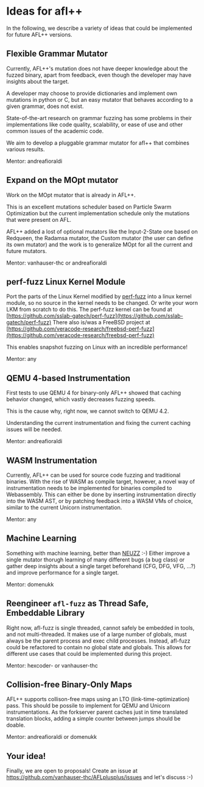 # Ideas for afl++

In the following, we describe a variety of ideas that could be implemented
for future AFL++ versions.

## Flexible Grammar Mutator

Currently, AFL++'s mutation does not have deeper knowledge about the fuzzed
binary, apart from feedback, even though the developer may have insights
about the target.

A developer may choose to provide dictionaries and implement own mutations
in python or C, but an easy mutator that behaves according to a given grammar,
does not exist.

State-of-the-art research on grammar fuzzing has some problems in their
implementations like code quality, scalability, or ease of use and other
common issues of the academic code.

We aim to develop a pluggable grammar mutator for afl++ that combines
various results.

Mentor: andreafioraldi 

## Expand on the MOpt mutator

Work on the MOpt mutator that is already in AFL++.

This is an excellent mutations scheduler based on Particle Swarm
Optimization but the current implementation schedule only the mutations
that were present on AFL.

AFL++ added a lost of optional mutators like the Input-2-State one based
on Redqueen, the Radamsa mutator, the Custom mutator (the user can define
its own mutator) and the work is to generalize MOpt for all the current
and future mutators.

Mentor: vanhauser-thc or andreafioraldi

## perf-fuzz Linux Kernel Module

Port the parts of the Linux Kernel modified by 
[perf-fuzz](https://gts3.org/assets/papers/2017/xu:os-fuzz.pdf)
into a linux kernel module, so no source in the kernel needs to be changed.
Or write your worn LKM from scratch to do this.
The perf-fuzz kernel can be found at [https://github.com/sslab-gatech/perf-fuzz](https://github.com/sslab-gatech/perf-fuzz)
There also is/was a FreeBSD project at [https://github.com/veracode-research/freebsd-perf-fuzz](https://github.com/veracode-research/freebsd-perf-fuzz)

This enables snapshot fuzzing on Linux with an incredible performance!

Mentor: any

## QEMU 4-based Instrumentation

First tests to use QEMU 4 for binary-only AFL++ showed that caching behavior
changed, which vastly decreases fuzzing speeds.

This is the cause why, right now, we cannot switch to QEMU 4.2.

Understanding the current instrumentation and fixing the current caching
issues will be needed.

Mentor: andreafioraldi

## WASM Instrumentation

Currently, AFL++ can be used for source code fuzzing and traditional binaries.
With the rise of WASM as compile target, however, a novel way of
instrumentation needs to be implemented for binaries compiled to Webassembly.
This can either be done by inserting instrumentation directly into the
WASM AST, or by patching feedback into a WASM VMs of choice, similar to
the current Unicorn instrumentation.

Mentor: any

## Machine Learning

Something with machine learning, better than [NEUZZ](https://github.com/dongdongshe/neuzz) :-)
Either improve a single mutator thorugh learning of many different bugs
(a bug class) or gather deep insights about a single target beforehand
(CFG, DFG, VFG, ...?) and improve performance for a single target.

Mentor: domenukk

## Reengineer `afl-fuzz` as Thread Safe, Embeddable Library

Right now, afl-fuzz is single threaded, cannot safely be embedded in tools, and not multi-threaded. It makes use of a large number of globals, must always be the parent process and exec child processes. 
Instead, afl-fuzz could be refactored to contain no global state and globals.
This allows for different use cases that could be implemented during this project.

Mentor: hexcoder- or vanhauser-thc

## Collision-free Binary-Only Maps

AFL++ supports collison-free maps using an LTO (link-time-optimization) pass.
This should be possile to implement for QEMU and Unicorn instrumentations.
As the forkserver parent caches just in time translated translation blocks, adding a simple counter between jumps should be doable.

Mentor: andreafioraldi or domenukk

## Your idea!

Finally, we are open to proposals!
Create an issue at https://github.com/vanhauser-thc/AFLplusplus/issues and let's discuss :-)

